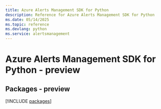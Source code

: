 ```yaml
---
title: Azure Alerts Management SDK for Python
description: Reference for Azure Alerts Management SDK for Python
ms.date: 05/14/2025
ms.topic: reference
ms.devlang: python
ms.service: alertsmanagement
---
```

# Azure Alerts Management SDK for Python - preview
## Packages - preview
[!INCLUDE [packages](alerts-management-index.md)]